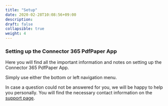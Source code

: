 ```yaml
---
title: "Setup"
date: 2020-02-28T10:08:56+09:00
description: 
draft: false
collapsible: true
weight: 4
---
```

### Setting up the Connector 365 PdfPaper App

Here you will find all the important information and notes on setting up the Connector 365 PdfPaper App.

Simply use either the bottom or left navigation menu.

In case a question could not be answered for you, we will be happy to help you personally. You will find the necessary contact information on the [support page](en-us/apps/pdfpaper/help-support/).